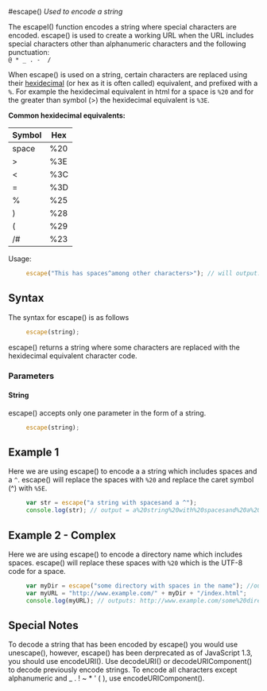 #escape()
*Used to encode a string*


The escapeI() function encodes a string where special characters are encoded. escape() is used to create a working URL when the URL includes special characters other than alphanumeric characters and the following punctuation:  
`@ * _ . -  /`

When escape() is used on a string, certain characters are replaced using their [hexidecimal](https://en.wikipedia.org/wiki/Hexadecimal) (or hex as it is often called) equivalent, and prefixed with a `%`. For example the hexidecimal equivalent in html for a space is `%20` and for the greater than symbol (>) the hexidecimal equivalent is `%3E`. 

**Common hexidecimal equivalents:**  

Symbol | Hex
------------ | -------------
space | %20
> | %3E
< | %3C
= | %3D
% | %25
) | %28
( | %29
/# | %23


Usage:
```javascript 
     escape("This has spaces^among other characters>"); // will output: This%20has%20spaces%5Eamong%20other%20characters%3E
```

## Syntax

The syntax for escape() is as follows

```javascript
     escape(string);
```
escape() returns a string where some characters are replaced with the hexidecimal equivalent character code.

### Parameters

#### String
escape() accepts only one parameter in the form of a string.  
```javascript
     escape(string);
```

## Example 1

Here we are using escape() to encode a a string which includes spaces and a `^`. escape() will replace the spaces with `%20` and replace the caret symbol (^) with `%5E`.

```javascript 
     var str = escape("a string with spacesand a ^");
     console.log(str); // output = a%20string%20with%20spacesand%20a%20%5E
```

## Example 2 - Complex

Here we are using escape() to encode a directory name which includes spaces. escape() will replace these spaces with `%20` which is the UTF-8 code for a space.

```javascript 
     var myDir = escape("some directory with spaces in the name"); //output "some%20directory%20with%20spaces%20in%20the%20name"
     var myURL = "http://www.example.com/" + myDir + "/index.html";
     console.log(myURL); // outputs: http://www.example.com/some%20directory%20with%20spaces%20in%20the%20name/index.html
```

## Special Notes

To decode a string that has been encoded by escape() you would use unescape(), however, escape() has been derprecated as of JavaScript 1.3, you should use encodeURI(). Use decodeURI() or decodeURIComponent() to decode previously encode strings. To encode all characters except alphanumeric and _ . ! ~ * ' ( ), use encodeURIComponent(). 


